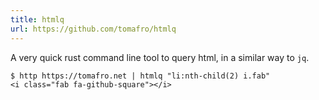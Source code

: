 ```yaml
---
title: htmlq
url: https://github.com/tomafro/htmlq
---
```

A very quick rust command line tool to query html, in a similar way to `jq`.

```shell
$ http https://tomafro.net | htmlq "li:nth-child(2) i.fab"
<i class="fab fa-github-square"></i>
```
